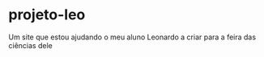 # projeto-leo
 Um site que estou ajudando o meu aluno Leonardo a criar para a feira das ciências dele
